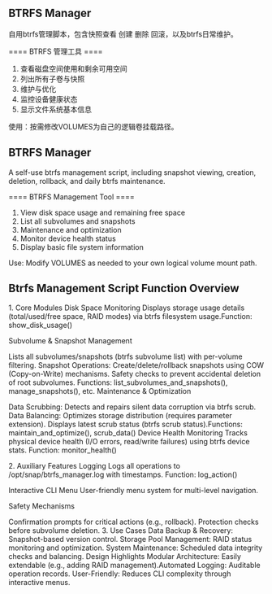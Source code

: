 ## BTRFS Manager
自用btrfs管理脚本，包含快照查看 创建 删除 回滚，以及btrfs日常维护。

==== BTRFS 管理工具 ====
1) 查看磁盘空间使用和剩余可用空间
2) 列出所有子卷与快照
3) 维护与优化
4) 监控设备健康状态
5) 显示文件系统基本信息

使用：按需修改VOLUMES为自己的逻辑卷挂载路径。

## BTRFS Manager
A self-use btrfs management script, including snapshot viewing, creation, deletion, rollback, and daily btrfs maintenance.

==== BTRFS Management Tool ====
1) View disk space usage and remaining free space
2) List all subvolumes and snapshots
3) Maintenance and optimization
4) Monitor device health status
5) Display basic file system information

Use: Modify VOLUMES as needed to your own logical volume mount path.

## Btrfs Management Script Function Overview
​1. Core Modules
​Disk Space Monitoring
Displays storage usage details (total/used/free space, RAID modes) via btrfs filesystem usage.
​Function: show_disk_usage()

​Subvolume & Snapshot Management

Lists all subvolumes/snapshots (btrfs subvolume list) with per-volume filtering.
​Snapshot Operations: Create/delete/rollback snapshots using COW (Copy-on-Write) mechanisms.
Safety checks to prevent accidental deletion of root subvolumes.
​Functions: list_subvolumes_and_snapshots(), manage_snapshots(), etc.
​Maintenance & Optimization

​Data Scrubbing: Detects and repairs silent data corruption via btrfs scrub.
​Data Balancing: Optimizes storage distribution (requires parameter extension).
Displays latest scrub status (btrfs scrub status).
​Functions: maintain_and_optimize(), scrub_data()
​Device Health Monitoring
Tracks physical device health (I/O errors, read/write failures) using btrfs device stats.
​Function: monitor_health()

​2. Auxiliary Features
​Logging
Logs all operations to /opt/snap/btrfs_manager.log with timestamps.
​Function: log_action()

​Interactive CLI Menu
User-friendly menu system for multi-level navigation.

​Safety Mechanisms

Confirmation prompts for critical actions (e.g., rollback).
Protection checks before subvolume deletion.
​3. Use Cases
​Data Backup & Recovery: Snapshot-based version control.
​Storage Pool Management: RAID status monitoring and optimization.
​System Maintenance: Scheduled data integrity checks and balancing.
​Design Highlights
​Modular Architecture: Easily extendable (e.g., adding RAID management).
​Automated Logging: Auditable operation records.
​User-Friendly: Reduces CLI complexity through interactive menus.
